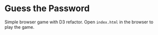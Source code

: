 # Guess the Password

Simple browser game with D3 refactor. Open `index.html` in the browser to play the game. 

